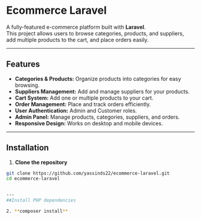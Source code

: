 # Ecommerce Laravel

A fully-featured e-commerce platform built with **Laravel**.  
This project allows users to browse categories, products, and suppliers, add multiple products to the cart, and place orders easily.

---

## Features

- **Categories & Products:** Organize products into categories for easy browsing.
- **Suppliers Management:** Add and manage suppliers for your products.
- **Cart System:** Add one or multiple products to your cart.
- **Order Management:** Place and track orders efficiently.
- **User Authentication:** Admin and Customer roles.
- **Admin Panel:** Manage products, categories, suppliers, and orders.
- **Responsive Design:** Works on desktop and mobile devices.

---

## Installation

1. **Clone the repository**
```bash
git clone https://github.com/yassinds22/ecommerce-laravel.git
cd ecommerce-laravel


---
##Install PHP dependencies

2. **composer install**
